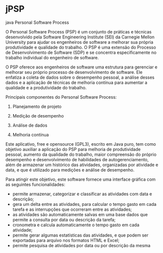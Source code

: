 # jPSP
java Personal Software Process

O Personal Software Process (PSP) é um conjunto de práticas e técnicas desenvolvido pela Software Engineering Institute (SEI) da Carnegie Mellon University para ajudar os engenheiros de software a melhorar sua própria produtividade e qualidade do trabalho. O PSP é uma extensão do Processo de Desenvolvimento de Software (SDP) e se concentra especificamente no trabalho individual do engenheiro de software.

O PSP oferece aos engenheiros de software uma estrutura para gerenciar e melhorar seu próprio processo de desenvolvimento de software. Ele enfatiza a coleta de dados sobre o desempenho pessoal, a análise desses dados e a aplicação de técnicas de melhoria contínua para aumentar a qualidade e a produtividade do trabalho.

Principais componentes do Personal Software Process:

1. Planejamento de projeto

2. Medição de desempenho

3. Análise de dados

4. Melhoria contínua

Este aplicativo, free e opensource (GPL3), escrito em Java puro, tem como objetivo auxiliar a aplicação do PSP para melhoria de produtividade pessoal, aumento da qualidade do trabalho, maior compreensão do próprio desempenho e desenvolvimento de habilidades de autogerenciamento, além de armazenar um histórico das atividades, organizadas por atividade e data, e que é utilizado para medições e análise de desempenho.

Para atingir este objetivo, este software fornece uma interface gráfica com as seguintes funcionalidades:

* permite armazenar, categorizar e classificar as atividades com data e descrição;
* gera um delta entre as atividades, para calcular o tempo gasto em cada tarefa e as interrupções que ocorreram entre as atividades;
* as atividades são automaticamente salvas em uma base dados que permite a consulta por data ou descrição da tarefa;
* cronometra e calcula automaticamente o tempo gasto em cada atividade;
* permite gerar algumas estatísticas das atividades, e que podem ser exportadas para arquivo nos formatos HTML e Excel;
* permite pesquisa de atividades por data ou por descrição da mesma
